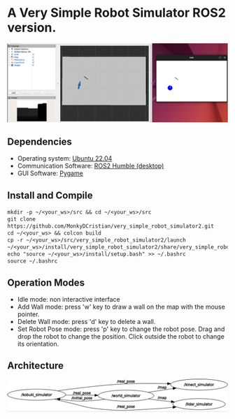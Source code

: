 # A Very Simple Robot Simulator ROS2 version.

![Alt text](/imgs/vsrs2.png)

## Dependencies
 
* Operating system: [Ubuntu 22.04](https://releases.ubuntu.com/22.04/)
* Communication Software: [ROS2 Humble (desktop)](https://docs.ros.org/en/humble/Installation/Ubuntu-Install-Debians.html)
* GUI Software: [Pygame](https://www.pygame.org/wiki/GettingStarted)

## Install and Compile
```
mkdir -p ~/<your_ws>/src && cd ~/<your_ws>/src
git clone https://github.com/MonkyDCristian/very_simple_robot_simulator2.git
cd ~/<your_ws> && colcon build
cp -r ~/<your_ws>/src/very_simple_robot_simulator2/launch ~/<your_ws>/install/very_simple_robot_simulator2/share/very_simple_robot_simulator2
echo "source ~/<your_ws>/install/setup.bash" >> ~/.bashrc
source ~/.bashrc
```

## Operation Modes
* Idle mode: non interactive interface
* Add Wall mode: press 'w' key to draw a wall on the map with the mouse pointer.
* Delete Wall mode: press 'd' key to delete a wall.
* Set Robot Pose mode: press 'p' key to change the robot pose. Drag and drop the robot to change the position. Click outside the robot to change its orientation.

## Architecture
![Alt text](/imgs/rosgraph.png)




